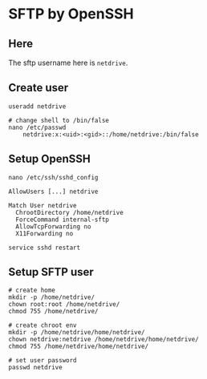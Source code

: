 # SFTP by OpenSSH



## Here

The sftp username here is ``netdrive``.



## Create user

````
useradd netdrive
````

````
# change shell to /bin/false
nano /etc/passwd
	netdrive:x:<uid>:<gid>::/home/netdrive:/bin/false
````



## Setup OpenSSH

````
nano /etc/ssh/sshd_config
````

````
AllowUsers [...] netdrive

Match User netdrive
  ChrootDirectory /home/netdrive
  ForceCommand internal-sftp
  AllowTcpForwarding no
  X11Forwarding no
````

````
service sshd restart
````



## Setup SFTP user

````
# create home
mkdir -p /home/netdrive/
chown root:root /home/netdrive/
chmod 755 /home/netdrive/

# create chroot env
mkdir -p /home/netdrive/home/netdrive/
chown netdrive:netdrive /home/netdrive/home/netdrive/
chmod 755 /home/netdrive/home/netdrive/

# set user password
passwd netdrive
````


